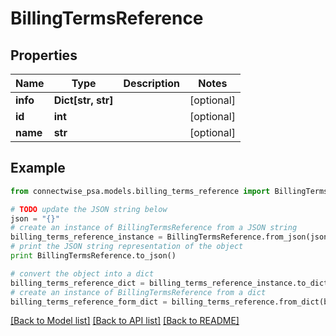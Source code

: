 # BillingTermsReference


## Properties
Name | Type | Description | Notes
------------ | ------------- | ------------- | -------------
**info** | **Dict[str, str]** |  | [optional] 
**id** | **int** |  | [optional] 
**name** | **str** |  | [optional] 

## Example

```python
from connectwise_psa.models.billing_terms_reference import BillingTermsReference

# TODO update the JSON string below
json = "{}"
# create an instance of BillingTermsReference from a JSON string
billing_terms_reference_instance = BillingTermsReference.from_json(json)
# print the JSON string representation of the object
print BillingTermsReference.to_json()

# convert the object into a dict
billing_terms_reference_dict = billing_terms_reference_instance.to_dict()
# create an instance of BillingTermsReference from a dict
billing_terms_reference_form_dict = billing_terms_reference.from_dict(billing_terms_reference_dict)
```
[[Back to Model list]](../README.md#documentation-for-models) [[Back to API list]](../README.md#documentation-for-api-endpoints) [[Back to README]](../README.md)


